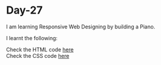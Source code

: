 # Day-27
I am learning Responsive Web Designing by building a Piano.

I learnt the following:


Check the HTML code [here](./full-code.html)  
Check the CSS code [here](./full-code.css)